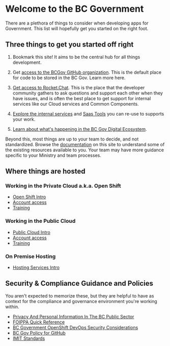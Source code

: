 # Welcome to the BC Government

There are a plethora of things to consider when developing apps for Government. This list will hopefully get you started on the right foot. 

## Three things to get you started off right

1. Bookmark this site! It aims to be the central hub for all things development.

2. Get [access to the BCGov GitHub organization](./use-github-in-bcgov/bc-government-organizations-in-github/). This is the default place for code to be stored in the BC Gov. Learn more here. 

3. [Get access to Rocket.Chat](./rocketchat/steps-to-join-rocketchat/). This is the place that the developer community gathers to ask questions and support each other when they have issues, and is often the best place to get support for internal services like our Cloud services and Common Components. 

4. [Explore the internal services](https://digital.gov.bc.ca/common-components/) and [Saas Tools](https://digital.gov.bc.ca/cloud/services/saas/) you can re-use to supports your work.

5. [Learn about what's happening in the BC Gov Digital Ecosystem](https://digital.gov.bc.ca/blog/).

Beyond this, most things are up to your team to decide, and not standardized. Browse the [documentation](./docs/) on this site to understand some of the existing resources available to you. Your team may have more guidance specific to your Ministry and team processes. 

## Where things are hosted

### Working in the Private Cloud a.k.a. Open Shift

* [Open Shift Intro](https://digital.gov.bc.ca/cloud/services/private/intro/)
* [Account access](./docs/default/component/platform-developer-docs/docs/openshift-projects-and-access/grant-user-access-openshift/)
* [Training](.docs/default/component/platform-developer-docs/docs/training-and-learning/training-from-the-platform-services-team/)

### Working in the Public Cloud

* [Public Cloud Intro](https://digital.gov.bc.ca/cloud/services/public/intro/)
* [Account access](./docs/default/component/public-cloud-techdocs/provision-a-project-set/#account-access)
* [Training](.docs/default/component/platform-developer-docs/#training-and-learning)

### On Premise Hosting

* [Hosting Services Intro](https://www2.gov.bc.ca/gov/content/bc-procurement-resources/buy-for-government/goods-and-services-catalogue/hosting-services)

## Security & Compliance Guidance and Policies

You aren't expected to memorize these, but they are helpful to have as context for the compliance and governance environment you're working within.

* [Privacy And Personal Information In The BC Public Sector](https://www2.gov.bc.ca/gov/content/governments/services-for-government/information-management-technology/privacy)
* [FOIPPA Quick Reference](https://raw.githubusercontent.com/bcgov/devhub-resources/master/resources/privacy/foippa_quick_reference.pdf)
* [BC Government OpenShift DevOps Security Considerations](https://docs.developer.gov.bc.ca/devops-security-considerations/)
* [BC Gov Policy for GitHub](https://github.com/bcgov/BC-Policy-Framework-For-GitHub/blob/master/README.md)
* [IMIT Standards](https://www2.gov.bc.ca/gov/content/governments/services-for-government/policies-procedures/im-it-standards)

